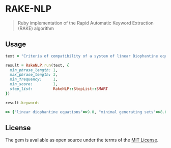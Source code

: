 # RAKE-NLP

> Ruby implementation of the Rapid Automatic Keyword Extraction (RAKE) algorithm

## Usage

```ruby
text = "Criteria of compatibility of a system of linear Diophantine equations, strict inequations, and nonstrict inequations are considered. Upper bounds for components of a minimal set of solutions and algorithms of construction of minimal generating sets of solutions for all types of systems are given. These criteria and the corresponding algorithms for constructing a minimal supporting set of solutions can be used in solving all the considered types of systems and systems of mixed types."

result = RakeNLP.run(text, {
  min_phrase_length: 1,
  max_phrase_length: 3,
  min_frequency:     1,
  min_score:         1,
  stop_list:         RakeNLP::StopList::SMART
})

result.keywords
```

```ruby
=> {"linear diophantine equations"=>9.0, "minimal generating sets"=>8.666666666666666, "minimal supporting set"=>8.166666666666666, "minimal set"=>5.166666666666666, "upper bounds"=>4.0, "nonstrict inequations"=>4.0, "strict inequations"=>4.0, "mixed types"=>3.666666666666667, "considered types"=>3.166666666666667, "types"=>1.6666666666666667, "considered"=>1.5, "solving"=>1.0, "constructing"=>1.0, "systems"=>1.0, "construction"=>1.0, "algorithms"=>1.0, "solutions"=>1.0, "components"=>1.0, "system"=>1.0, "compatibility"=>1.0, "criteria"=>1.0}
```

## License

The gem is available as open source under the terms of the [MIT License](https://opensource.org/licenses/MIT).

